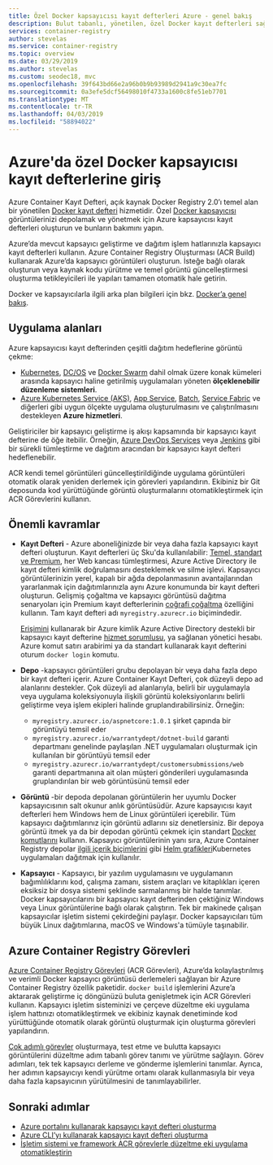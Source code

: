 ```yaml
---
title: Özel Docker kapsayıcısı kayıt defterleri Azure - genel bakış
description: Bulut tabanlı, yönetilen, özel Docker kayıt defterleri sağlayan Azure Container Kayıt Defteri hizmetine giriş.
services: container-registry
author: stevelas
ms.service: container-registry
ms.topic: overview
ms.date: 03/29/2019
ms.author: stevelas
ms.custom: seodec18, mvc
ms.openlocfilehash: 39f643bd66e2a96b0b9b93989d2941a9c30ea7fc
ms.sourcegitcommit: 0a3efe5dcf56498010f4733a1600c8fe51eb7701
ms.translationtype: MT
ms.contentlocale: tr-TR
ms.lasthandoff: 04/03/2019
ms.locfileid: "58894022"
---
```

# <a name="introduction-to-private-docker-container-registries-in-azure"></a>Azure'da özel Docker kapsayıcısı kayıt defterlerine giriş

Azure Container Kayıt Defteri, açık kaynak Docker Registry 2.0’ı temel alan bir yönetilen [Docker kayıt defteri](https://docs.docker.com/registry/) hizmetidir. Özel [Docker kapsayıcısı](https://www.docker.com/what-docker) görüntülerinizi depolamak ve yönetmek için Azure kapsayıcısı kayıt defterleri oluşturun ve bunların bakımını yapın.

Azure’da mevcut kapsayıcı geliştirme ve dağıtım işlem hatlarınızla kapsayıcı kayıt defterleri kullanın. Azure Container Registry Oluşturması (ACR Build) kullanarak Azure’da kapsayıcı görüntüleri oluşturun. İsteğe bağlı olarak oluşturun veya kaynak kodu yürütme ve temel görüntü güncelleştirmesi oluşturma tetikleyicileri ile yapıları tamamen otomatik hale getirin.

Docker ve kapsayıcılarla ilgili arka plan bilgileri için bkz. [Docker’a genel bakış](https://docs.docker.com/engine/docker-overview/).

## <a name="use-cases"></a>Uygulama alanları

Azure kapsayıcısı kayıt defterinden çeşitli dağıtım hedeflerine görüntü çekme:

* [Kubernetes](https://kubernetes.io/docs/), [DC/OS](https://docs.mesosphere.com/) ve [Docker Swarm](https://docs.docker.com/swarm/) dahil olmak üzere konak kümeleri arasında kapsayıcı haline getirilmiş uygulamaları yöneten **ölçeklenebilir düzenleme sistemleri**.
* [Azure Kubernetes Service (AKS)](../aks/index.yml), [App Service](../app-service/index.yml), [Batch](../batch/index.yml), [Service Fabric](/azure/service-fabric/) ve diğerleri gibi uygun ölçekte uygulama oluşturulmasını ve çalıştırılmasını destekleyen **Azure hizmetleri**.

Geliştiriciler bir kapsayıcı geliştirme iş akışı kapsamında bir kapsayıcı kayıt defterine de öğe itebilir. Örneğin, [Azure DevOps Services](https://docs.microsoft.com/azure/devops/) veya [Jenkins](https://jenkins.io/) gibi bir sürekli tümleştirme ve dağıtım aracından bir kapsayıcı kayıt defteri hedeflenebilir.

ACR kendi temel görüntüleri güncelleştirildiğinde uygulama görüntüleri otomatik olarak yeniden derlemek için görevleri yapılandırın. Ekibiniz bir Git deposunda kod yürüttüğünde görüntü oluşturmalarını otomatikleştirmek için ACR Görevlerini kullanın.

## <a name="key-concepts"></a>Önemli kavramlar

* **Kayıt Defteri** - Azure aboneliğinizde bir veya daha fazla kapsayıcı kayıt defteri oluşturun. Kayıt defterleri üç Sku'da kullanılabilir: [Temel, standart ve Premium](container-registry-skus.md), her Web kancası tümleştirmesi, Azure Active Directory ile kayıt defteri kimlik doğrulamasını desteklemek ve silme işlevi. Kapsayıcı görüntülerinizin yerel, kapalı bir ağda depolanmasının avantajlarından yararlanmak için dağıtımlarınızla aynı Azure konumunda bir kayıt defteri oluşturun. Gelişmiş çoğaltma ve kapsayıcı görüntüsü dağıtma senaryoları için Premium kayıt defterlerinin [coğrafi çoğaltma](container-registry-geo-replication.md) özelliğini kullanın. Tam kayıt defteri adı `myregistry.azurecr.io` biçimindedir.

  [Erişimini](container-registry-authentication.md) kullanarak bir Azure kimlik Azure Active Directory destekli bir kapsayıcı kayıt defterine [hizmet sorumlusu](../active-directory/develop/app-objects-and-service-principals.md), ya sağlanan yönetici hesabı. Azure komut satırı arabirimi ya da standart kullanarak kayıt defterini oturum `docker login` komutu.

* **Depo** -kapsayıcı görüntüleri grubu depolayan bir veya daha fazla depo bir kayıt defteri içerir. Azure Container Kayıt Defteri, çok düzeyli depo ad alanlarını destekler. Çok düzeyli ad alanlarıyla, belirli bir uygulamayla veya uygulama koleksiyonuyla ilişkili görüntü koleksiyonlarını belirli geliştirme veya işlem ekipleri halinde gruplandırabilirsiniz. Örneğin:

  * `myregistry.azurecr.io/aspnetcore:1.0.1` şirket çapında bir görüntüyü temsil eder
  * `myregistry.azurecr.io/warrantydept/dotnet-build` garanti departmanı genelinde paylaşılan .NET uygulamaları oluşturmak için kullanılan bir görüntüyü temsil eder
  * `myregistry.azurecr.io/warrantydept/customersubmissions/web` garanti departmanına ait olan müşteri gönderileri uygulamasında gruplandırılan bir web görüntüsünü temsil eder

* **Görüntü** -bir depoda depolanan görüntülerin her uyumlu Docker kapsayıcısının salt okunur anlık görüntüsüdür. Azure kapsayıcısı kayıt defterleri hem Windows hem de Linux görüntüleri içerebilir. Tüm kapsayıcı dağıtımlarınız için görüntü adlarını siz denetlersiniz. Bir depoya görüntü itmek ya da bir depodan görüntü çekmek için standart [Docker komutlarını](https://docs.docker.com/engine/reference/commandline/) kullanın. Kapsayıcı görüntülerinin yanı sıra, Azure Container Registry depolar [ilgili içerik biçimlerini](container-registry-image-formats.md) gibi [Helm grafikleri](container-registry-helm-repos.md)Kubernetes uygulamaları dağıtmak için kullanılır.

* **Kapsayıcı** - Kapsayıcı, bir yazılım uygulamasını ve uygulamanın bağımlılıklarını kod, çalışma zamanı, sistem araçları ve kitaplıkları içeren eksiksiz bir dosya sistemi şeklinde sarmalanmış bir halde tanımlar. Docker kapsayıcılarını bir kapsayıcı kayıt defterinden çektiğiniz Windows veya Linux görüntülerine bağlı olarak çalıştırın. Tek bir makinede çalışan kapsayıcılar işletim sistemi çekirdeğini paylaşır. Docker kapsayıcıları tüm büyük Linux dağıtımlarına, macOS ve Windows'a tümüyle taşınabilir.

## <a name="azure-container-registry-tasks"></a>Azure Container Registry Görevleri

[Azure Container Registry Görevleri](container-registry-tasks-overview.md) (ACR Görevleri), Azure’da kolaylaştırılmış ve verimli Docker kapsayıcı görüntüsü derlemeleri sağlayan bir Azure Container Registry özellik paketidir. `docker build` işlemlerini Azure’a aktararak geliştirme iç döngünüzü buluta genişletmek için ACR Görevleri kullanın. Kapsayıcı işletim sisteminizi ve çerçeve düzeltme eki uygulama işlem hattınızı otomatikleştirmek ve ekibiniz kaynak denetiminde kod yürüttüğünde otomatik olarak görüntü oluşturmak için oluşturma görevleri yapılandırın.

[Çok adımlı görevler](container-registry-tasks-overview.md#multi-step-tasks) oluşturmaya, test etme ve bulutta kapsayıcı görüntülerini düzeltme adım tabanlı görev tanımı ve yürütme sağlayın. Görev adımları, tek tek kapsayıcı derleme ve gönderme işlemlerini tanımlar. Ayrıca, her adımın kapsayıcıyı kendi yürütme ortamı olarak kullanmasıyla bir veya daha fazla kapsayıcının yürütülmesini de tanımlayabilirler.

## <a name="next-steps"></a>Sonraki adımlar

* [Azure portalını kullanarak kapsayıcı kayıt defteri oluşturma](container-registry-get-started-portal.md)
* [Azure CLI’yı kullanarak kapsayıcı kayıt defteri oluşturma](container-registry-get-started-azure-cli.md)
* [İşletim sistemi ve framework ACR görevlerle düzeltme eki uygulama otomatikleştirin](container-registry-tasks-overview.md)
